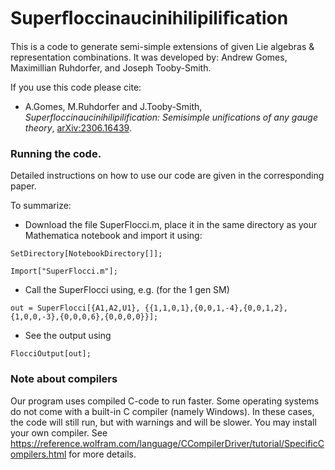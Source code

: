 # Superﬂoccinaucinihilipiliﬁcation

This is a code to generate semi-simple extensions of given Lie algebras & representation combinations. It was developed by: 
Andrew Gomes, Maximillian Ruhdorfer, and Joseph Tooby-Smith.

If you use this code please cite:

- A.Gomes, M.Ruhdorfer and J.Tooby-Smith, _Superfloccinaucinihilipilification: Semisimple unifications of any gauge theory_, [arXiv:2306.16439](https://arxiv.org/abs/2306.16439).

### Running the code.

Detailed instructions on how to use our code are given in the corresponding paper.

To summarize: 
- Download the file SuperFlocci.m, place it in the same directory as your Mathematica notebook and import it using:

`SetDirectory[NotebookDirectory[]];`

`Import["SuperFlocci.m"];`

- Call the SuperFlocci using, e.g. (for the 1 gen SM)
  
`out = SuperFlocci[{A1,A2,U1}, {{1,1,0,1},{0,0,1,-4},{0,0,1,2},{1,0,0,-3},{0,0,0,6},{0,0,0,0}}];`
- See the output using
  
`FlocciOutput[out];`

### Note about compilers

Our program uses compiled C-code to run faster. Some operating systems do not come with a built-in C compiler (namely Windows). In these cases, the code will still run, but with warnings and will be slower. You may install your own compiler. See
  https://reference.wolfram.com/language/CCompilerDriver/tutorial/SpecificCompilers.html
for more details.
